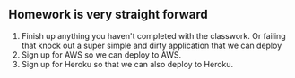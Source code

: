 ## Homework is very straight forward
1. Finish up anything you haven't completed with the classwork. Or failing that knock out a super simple and dirty application that we can deploy
2. Sign up for AWS so we can deploy to AWS.
3. Sign up for Heroku so that we can also deploy to Heroku.